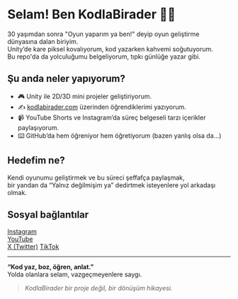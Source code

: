 # Selam! Ben KodlaBirader 👨‍💻

30 yaşımdan sonra "Oyun yaparım ya ben!" deyip oyun geliştirme dünyasına dalan biriyim.  
Unity’de kare piksel kovalıyorum, kod yazarken kahvemi soğutuyorum.  
Bu repo'da da yolculuğumu belgeliyorum, tıpkı günlüğe yazar gibi.

## Şu anda neler yapıyorum?

- 🎮 Unity ile 2D/3D mini projeler geliştiriyorum.  
- ✍️ [kodlabirader.com](https://kodlabirader.com) üzerinden öğrendiklerimi yazıyorum.  
- 📹 YouTube Shorts ve Instagram’da süreç belgeseli tarzı içerikler paylaşıyorum.  
- ⌨️ GitHub’da hem öğreniyor hem öğretiyorum (bazen yanlış olsa da...)

## Hedefim ne?

Kendi oyunumu geliştirmek ve bu süreci şeffafça paylaşmak,  
bir yandan da “Yalnız değilmişim ya” dedirtmek isteyenlere yol arkadaşı olmak.

## Sosyal bağlantılar

[Instagram](https://instagram.com/kodlabirader)  
[YouTube](https://youtube.com/@kodlabirader)  
[X (Twitter)](https://twitter.com/kodlabirader) 
[TikTok](https://tiktok.com/@kodlabirader)

---

**“Kod yaz, boz, öğren, anlat.”**  
Yolda olanlara selam, vazgeçmeyenlere saygı.

> *KodlaBirader bir proje değil, bir dönüşüm hikayesi.*

